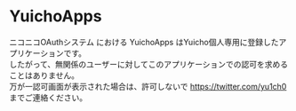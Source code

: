 # YuichoApps
ニコニコOAuthシステム における YuichoApps はYuicho個人専用に登録したアプリケーションです。  
したがって、無関係のユーザーに対してこのアプリケーションでの認可を求めることはありません。  
万が一認可画面が表示された場合は、許可しないで https://twitter.com/yu1ch0 までご連絡ください。

